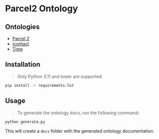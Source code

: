# Parcel2 Ontology

## Ontologies
- [Parcel 2](https://ontology.connectbuildnow.org/bedeo/)
- [icontact](https://ontology.connectbuildnow.org/icontact/)
- [Time](https://ontology.connectbuildnow.org/time/)


## Installation
> Only Python 3.11 and lower are supported.
```bash
pip install -r requirements.txt
```

## Usage
> To generate the ontology docs, run the following command:
```bash
python generate.py
```
This will create a `docs` folder with the generated ontology documentation.